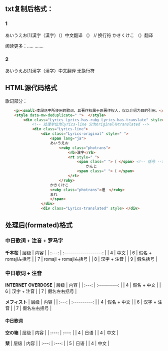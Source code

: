 ## txt复制后格式：
### 1
あいうえお[1]漢字（漢字）（）中文翻译
（） // 换行符
かきくけこ （）翻译

阅读更多：.....
.......

### 2
あいうえお[1]漢字（漢字）中文翻译
无换行符

## HTML源代码格式
歌词部分：
```HTML
    <p><small>本段落中所使用的歌词，其著作权属于原著作权人，仅以介绍为目的引用。</small>
    <style data-mw-deduplicate=" ">  </style>
        <div class="Lyrics Lyrics-has-ruby Lyrics-has-translate" style>
            <!-- 处理单位为lyrics-line 分为original与translated -->
            <div class="Lyrics-line">
                <div class="Lyrics-original" style=" ">
                    <span lang="ja">
                    あいうえお
                        <ruby class="photrans">
                            <rb>漢字</rb>
                            <rt style=" ">
                                <span class=" ">（ </span> <!-- 括号 -->
                                    かんじ
                                <span class=" ">（ </span>
                            </rt>
                        </ruby>
                    かきくけこ
                    <ruby class="photrans">埋　</ruby>
                    まれ
                    </span>
                </div>
                <div class="Lyrics-translated" style> </div>

```


## 处理后(formated)格式
### 中日歌词 + 注音 + 罗马字
**千本桜**
| 层级  |         内容          |
| :---: | :-------------------: |
|   4   |         中文          |
|   6   |  假名 + romaji左括号  |
|   7   | romaji + romaji右括号 |
|   8   |      汉字 + 注音      |
|   9   |       假名括号        |

### 中日歌词 + 注音
**INTERNET OVERDOSE**
| 层级  |     内容     |
| :---: | :----------: |
|   4   | 假名 + 中文  |
|   6   | 汉字 + 注音  |
|   7   | 假名左右括号 |

**メフィスト**
| 层级  |     内容     |
| :---: | :----------: |
|   4   | 假名 + 中文  |
|   6   | 汉字 + 注音  |
|   7   | 假名左右括号 |

#### 中日歌词
**空の箱**
| 层级  | 内容  |
| :---: | :---: |
|   4   | 日语  |
|   4   | 中文  |

**栞**
| 层级  | 内容  |
| :---: | :---: |
|   5   | 日语  |
|   4   | 中文  |